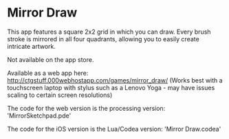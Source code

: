 # Mirror Draw

This app features a square 2x2 grid in which you can draw. Every brush stroke is mirrored in all four quadrants, allowing you to easily create intricate artwork.

Not available on the app store.

Available as a web app here: http://ctgstuff.000webhostapp.com/games/mirror_draw/
(Works best with a touchscreen laptop with stylus such as a Lenovo Yoga - may have issues scaling to certain screen resolutions)

The code for the web version is the processing version: 'MirrorSketchpad.pde'

The code for the iOS version is the Lua/Codea version: 'Mirror Draw.codea'
